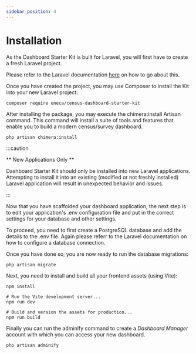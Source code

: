 ```yaml
---
sidebar_position: 4
---
```


# Installation

As the Dashboard Starter Kit is built for Laravel, you will first have to create a fresh Laravel project.

Please refer to the Laravel documentation [here](https://laravel.com/docs/installation) on how to go about this.

Once you have created the project, you may use Composer to install the Kit into your new Laravel project:

```
composer require uneca/census-dashboard-starter-kit
```

After installing the package, you may execute the chimera:install Artisan command. This command will install a suite of tools and features that enable you to build
a modern census/survey dashboard.

```
php artisan chimera:install
```

:::caution

** New Applications Only **

Dashboard Starter Kit should only be installed into new Laravel applications. Attempting to install it into an existing (modified or not freshly installed) Laravel application will result in unexpected behavior and issues.

:::

Now that you have scaffolded your dashboard application, the next step is to edit your application's .env configuration file and put in the correct settings for your database and other settings.

To proceed, you need to first create a PostgreSQL database and add the details to the .env file. Again please referr to the Laravel documentation on how to configure a database connection.

Once you have done so, you are now ready to run the database migrations:

```
php artisan migrate
```

Next, you need to install and build all your frontend assets (using Vite):

```
npm install

# Run the Vite development server...
npm run dev
 
# Build and version the assets for production...
npm run build
```

Finally you can run the adminify command to create a _Dashboard Manager_ account with which you can access your new dashboard.

```
php artisan adminify
```

